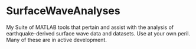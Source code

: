 # SurfaceWaveAnalyses

My Suite of MATLAB tools that pertain and assist with the analysis of earthquake-derived surface wave data and datasets. Use at your own peril. Many of these are in active development.

